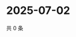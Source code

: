 # 2025-07-02

共 0 条

<!-- BEGIN ZHIHUQUESTIONS -->
<!-- 最后更新时间 Wed Jul 02 2025 04:13:13 GMT+0800 (China Standard Time) -->

<!-- END ZHIHUQUESTIONS -->
